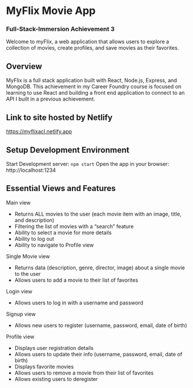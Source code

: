 # MyFlix Movie App
### Full-Stack-Immersion Achievement 3
Welcome to myFlix, a web application that allows users to explore a collection of movies, create profiles, and save movies as their favorites.

## Overview
MyFlix is a full stack application built with React, Node.js, Express, and MongoDB. This achievement in my Career Foundry course is focused on learning to use React and building a front end application to connect to an API I built in a previous achievement.

## Link to site hosted by Netlify
https://myflixacl.netlify.app

## Setup Development Environment
Start Development server:
`npm start`
Open the app in your browser: http://localhost:1234

## Essential Views and Features
Main view
- Returns ALL movies to the user (each movie item with an image, title, and description)
- Filtering the list of movies with a “search” feature
- Ability to select a movie for more details
- Ability to log out
- Ability to navigate to Profile view

Single Movie view
- Returns data (description, genre, director, image) about a single movie to the user
- Allows users to add a movie to their list of favorites

Login view
- Allows users to log in with a username and password

Signup view
- Allows new users to register (username, password, email, date of birth)

Profile view
- Displays user registration details
- Allows users to update their info (username, password, email, date of birth)
- Displays favorite movies
- Allows users to remove a movie from their list of favorites
- Allows existing users to deregister

